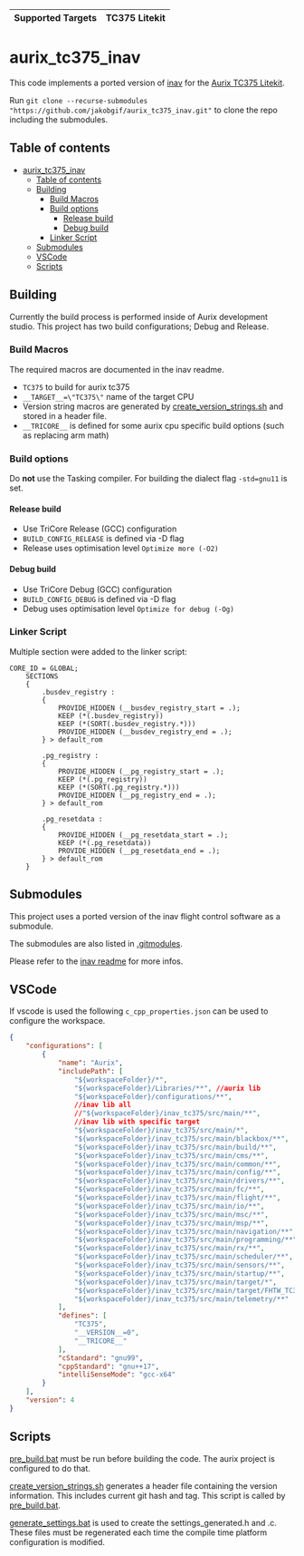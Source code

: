 | Supported Targets | TC375 Litekit |
| ----------------- | ----- |

# aurix_tc375_inav
This code implements a ported version of [inav](https://github.com/jakobgif/inav_tc375.git) for the [Aurix TC375 Litekit](https://www.infineon.com/cms/de/product/evaluation-boards/kit_a2g_tc375_lite/). 

Run `git clone --recurse-submodules "https://github.com/jakobgif/aurix_tc375_inav.git"` to clone the repo including the submodules.

## Table of contents
- [aurix\_tc375\_inav](#aurix_tc375_inav)
  - [Table of contents](#table-of-contents)
  - [Building](#building)
    - [Build Macros](#build-macros)
    - [Build options](#build-options)
      - [Release build](#release-build)
      - [Debug build](#debug-build)
    - [Linker Script](#linker-script)
  - [Submodules](#submodules)
  - [VSCode](#vscode)
  - [Scripts](#scripts)
  
## Building
Currently the build process is performed inside of Aurix development studio. This project has two build configurations; Debug and Release.

### Build Macros
The required macros are documented in the inav readme.
- `TC375` to build for aurix tc375
- `__TARGET__=\"TC375\"` name of the target CPU
- Version string macros are generated by [create_version_strings.sh](create_version_strings.sh) and stored in a header file.
- `__TRICORE__` is defined for some aurix cpu specific build options (such as replacing arm math)

### Build options
Do **not** use the Tasking compiler. For building the dialect flag `-std=gnu11` is set.

#### Release build
- Use TriCore Release (GCC) configuration
- `BUILD_CONFIG_RELEASE` is defined via -D flag
- Release uses optimisation level `Optimize more (-O2)`

#### Debug build
- Use TriCore Debug (GCC) configuration
- `BUILD_CONFIG_DEBUG` is defined via -D flag
- Debug uses optimisation level `Optimize for debug (-Og)`

### Linker Script
Multiple section were added to the linker script:
```
CORE_ID = GLOBAL;
    SECTIONS
    {
        .busdev_registry :
        {
            PROVIDE_HIDDEN (__busdev_registry_start = .);
            KEEP (*(.busdev_registry))
            KEEP (*(SORT(.busdev_registry.*)))
            PROVIDE_HIDDEN (__busdev_registry_end = .);
        } > default_rom
        
        .pg_registry :
        {
            PROVIDE_HIDDEN (__pg_registry_start = .);
            KEEP (*(.pg_registry))
            KEEP (*(SORT(.pg_registry.*)))
            PROVIDE_HIDDEN (__pg_registry_end = .);
        } > default_rom
    
        .pg_resetdata :
        {
            PROVIDE_HIDDEN (__pg_resetdata_start = .);
            KEEP (*(.pg_resetdata))
            PROVIDE_HIDDEN (__pg_resetdata_end = .);
        } > default_rom
    }
```

## Submodules
This project uses a ported version of the inav flight control software as a submodule.

The submodules are also listed in [.gitmodules](.gitmodules).

Please refer to the [inav readme](.gitmodules) for more infos.

## VSCode 
If vscode is used the following `c_cpp_properties.json` can be used to configure the workspace.

```JSON
{
    "configurations": [
        {
            "name": "Aurix",
            "includePath": [
                "${workspaceFolder}/*",
                "${workspaceFolder}/Libraries/**", //aurix lib
                "${workspaceFolder}/configurations/**",
                //inav lib all
                //"${workspaceFolder}/inav_tc375/src/main/**",
                //inav lib with specific target
                "${workspaceFolder}/inav_tc375/src/main/*",
                "${workspaceFolder}/inav_tc375/src/main/blackbox/**",
                "${workspaceFolder}/inav_tc375/src/main/build/**",
                "${workspaceFolder}/inav_tc375/src/main/cms/**",
                "${workspaceFolder}/inav_tc375/src/main/common/**",
                "${workspaceFolder}/inav_tc375/src/main/config/**",
                "${workspaceFolder}/inav_tc375/src/main/drivers/**",
                "${workspaceFolder}/inav_tc375/src/main/fc/**",
                "${workspaceFolder}/inav_tc375/src/main/flight/**",
                "${workspaceFolder}/inav_tc375/src/main/io/**",
                "${workspaceFolder}/inav_tc375/src/main/msc/**",
                "${workspaceFolder}/inav_tc375/src/main/msp/**",
                "${workspaceFolder}/inav_tc375/src/main/navigation/**",
                "${workspaceFolder}/inav_tc375/src/main/programming/**",
                "${workspaceFolder}/inav_tc375/src/main/rx/**",
                "${workspaceFolder}/inav_tc375/src/main/scheduler/**",
                "${workspaceFolder}/inav_tc375/src/main/sensors/**",
                "${workspaceFolder}/inav_tc375/src/main/startup/**",
                "${workspaceFolder}/inav_tc375/src/main/target/*",
                "${workspaceFolder}/inav_tc375/src/main/target/FHTW_TC375_LK/**", //only our target required
                "${workspaceFolder}/inav_tc375/src/main/telemetry/**"
            ],
            "defines": [
                "TC375",
                "__VERSION__=0",
                "__TRICORE__"
            ],
            "cStandard": "gnu99",
            "cppStandard": "gnu++17",
            "intelliSenseMode": "gcc-x64"
        }
    ],
    "version": 4
}
```

## Scripts
[pre_build.bat](pre_build.bat) must be run before building the code. The aurix project is configured to do that.

[create_version_strings.sh](create_version_strings.sh) generates a header file containing the version information. This includes current git hash and tag. This script is called by [pre_build.bat](pre_build.bat).

[generate_settings.bat](generate_settings.bat) is used to create the settings_generated.h and .c. These files must be regenerated each time the compile time platform configuration is modified. 